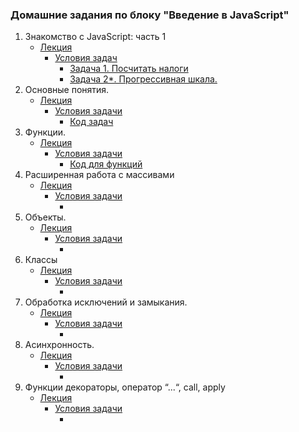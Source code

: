 ### Домашние задания по блоку "Введение в JavaScript"
1. Знакомство с JavaScript: часть 1
   * [Лекция](https://github.com/Elena-Yakovleva/JavaScript-project/blob/main/lection1/README.md)
     * [Условия задач](https://github.com/Elena-Yakovleva/JavaScript-project/blob/main/lection1/task/First.md)
       * [Задача 1. Посчитать налоги](https://github.com/Elena-Yakovleva/JavaScript-project/blob/main/lection1/task/sumTask.js)  
       * [Задача 2*. Прогрессивная шкала.](https://github.com/Elena-Yakovleva/JavaScript-project/blob/main/lection1/task/progressiveTax.js)
2. Основные понятия.
   * [Лекция](https://github.com/Elena-Yakovleva/JavaScript-project/blob/main/lection2/lection/README.md)
     * [Условия задачи](https://github.com/Elena-Yakovleva/JavaScript-project/blob/main/lection2/README.md)
       * [Код задач](https://github.com/Elena-Yakovleva/JavaScript-project/blob/main/lection2/task.js)
3. Функции.
   * [Лекция](https://github.com/Elena-Yakovleva/JavaScript-project/blob/main/lection3/lection/README.md)
     * [Условия задачи](https://github.com/Elena-Yakovleva/JavaScript-project/blob/main/lection3/README.md)
       * [Код для функций](https://github.com/Elena-Yakovleva/JavaScript-project/blob/main/lection3/task.js)
4. Расширенная работа с массивами
   * [Лекция]()
     * [Условия задачи]()
       * []()
5. Объекты.
   * [Лекция]()
     * [Условия задачи]()
       * []()
6. Классы
   * [Лекция]()
     * [Условия задачи]()
       * []()
7. Обработка исключений и замыкания.
   * [Лекция]()
     * [Условия задачи]()
       * []()
8. Асинхронность.
   * [Лекция]()
     * [Условия задачи]()
       * []()
9. Функции декораторы, оператор “...“, call, apply
   * [Лекция]()
     * [Условия задачи]()
       * []()